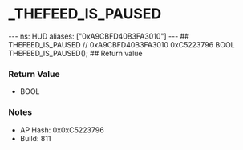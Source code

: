 # _THEFEED_IS_PAUSED

--- ns: HUD aliases: ["0xA9CBFD40B3FA3010"] --- ## THEFEED_IS_PAUSED  // 0xA9CBFD40B3FA3010 0xC5223796 BOOL THEFEED_IS_PAUSED();  ## Return value

### Return Value
* BOOL

### Notes
* AP Hash: 0x0xC5223796
* Build: 811

